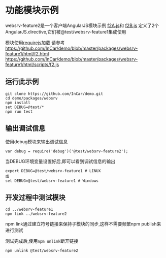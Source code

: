 # 功能模块示例

websrv-feature2是一个客户端AngularJS模块示例
[f2A.js](https://github.com/InCar/demo/blob/master/packages/websrv-feature2/html/f2A.js)和
[f2B.js](https://github.com/InCar/demo/blob/master/packages/websrv-feature2/html/f2B.js)
定义了2个AngularJS.directive,它们被@test/websrv-feature1集成使用

模块使用[requirejs](https://github.com/jrburke/requirejs)加载
请参考
<https://github.com/InCar/demo/blob/master/packages/websrv-feature1/html/f2.html>
<https://github.com/InCar/demo/blob/master/packages/websrv-feature1/html/scripts/f2.js>

## 运行此示例

```
git clone https://github.com/InCar/demo.git
cd demo/packages/websrv
npm install
set DEBUG=@test/*
npm run test
```

## 输出调试信息
使用debug模块来输出调试信息

```javacript
var debug = require('debug')('@test/websrv-feature2');
```

当DEBUG环境变量设置好后,即可以看到调试信息的输出

```shell
export DEBUG=@test/websrv-feature1 # LINUX
或
set DEBUG=@test/websrv-feature1 # Windows
```

## 开发过程中测试模块
```shell
cd ../websrv-feature1
npm link ../websrv-feature2
```
npm link通过建立符号链接来保持子模块的同步,这样不需要频繁npm publish来进行测试

测试完成后,使用`npm unlink`断开链接
```shell
npm unlink @test/websrv-feature2
```

